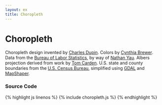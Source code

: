 ```yaml
---
layout: ex
title: Choropleth
---
```


# Choropleth

<div class="gallery" id="chart"> </div>
<link type="text/css" rel="stylesheet" href="choropleth.css"/>
<link type="text/css" rel="stylesheet" href="colorbrewer.css"/>
<script type="text/javascript" src="../d3.geo.js?2.0.0"> </script>
<script type="text/javascript" src="choropleth.js"> </script>

Choropleth design invented by [Charles Dupin](http://en.wikipedia.org/wiki/Charles_Dupin).
Colors by [Cynthia Brewer](http://colorbrewer.org/). Data from the
[Bureau of Labor Statistics](http://www.bls.gov/), by way of [Nathan
Yau](http://flowingdata.com/2009/11/12/how-to-make-a-us-county-thematic-map-using-free-tools/).
Albers projection derived from work by [Tom Carden](http://gist.github.com/476238).
U.S. state and county boundaries from the [U.S. Census Bureau](http://www.census.gov/),
simplified using [GDAL](http://www.gdal.org/) and [MapShaper](http://mapshaper.org/).

### Source Code

{% highlight js linenos %}
{% include choropleth.js %}
{% endhighlight %}
